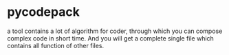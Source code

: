 # pycodepack
a tool contains a lot of algorithm for coder, through which you can compose complex code in short time. And you will get a complete single file which contains all function of other files.
